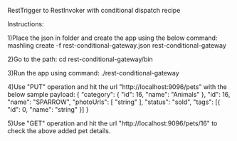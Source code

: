 RestTrigger to RestInvoker with conditional dispatch recipe

Instructions:

1)Place the json in folder and create the app using the below command:
mashling create -f rest-conditional-gateway.json rest-conditional-gateway

2)Go to the path: cd rest-conditional-gateway/bin

3)Run the app using command: ./rest-conditional-gateway

4)Use "PUT" operation and hit the url "http://localhost:9096/pets" with the below sample payload:
{
	"category": {
		"id": 16,
		"name": "Animals"
	},
	"id": 16,
	"name": "SPARROW",
	"photoUrls": [
		"string"
	],
	"status": "sold",
	"tags": [{
		"id": 0,
		"name": "string"
	}]
}

5)Use "GET" operation and hit the url "http://localhost:9096/pets/16" to check the above added pet details. 
